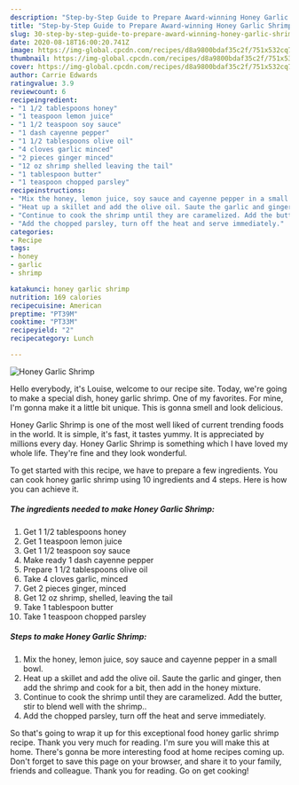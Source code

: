 ```yaml
---
description: "Step-by-Step Guide to Prepare Award-winning Honey Garlic Shrimp"
title: "Step-by-Step Guide to Prepare Award-winning Honey Garlic Shrimp"
slug: 30-step-by-step-guide-to-prepare-award-winning-honey-garlic-shrimp
date: 2020-08-18T16:00:20.741Z
image: https://img-global.cpcdn.com/recipes/d8a9800bdaf35c2f/751x532cq70/honey-garlic-shrimp-recipe-main-photo.jpg
thumbnail: https://img-global.cpcdn.com/recipes/d8a9800bdaf35c2f/751x532cq70/honey-garlic-shrimp-recipe-main-photo.jpg
cover: https://img-global.cpcdn.com/recipes/d8a9800bdaf35c2f/751x532cq70/honey-garlic-shrimp-recipe-main-photo.jpg
author: Carrie Edwards
ratingvalue: 3.9
reviewcount: 6
recipeingredient:
- "1 1/2 tablespoons honey"
- "1 teaspoon lemon juice"
- "1 1/2 teaspoon soy sauce"
- "1 dash cayenne pepper"
- "1 1/2 tablespoons olive oil"
- "4 cloves garlic minced"
- "2 pieces ginger minced"
- "12 oz shrimp shelled leaving the tail"
- "1 tablespoon butter"
- "1 teaspoon chopped parsley"
recipeinstructions:
- "Mix the honey, lemon juice, soy sauce and cayenne pepper in a small bowl."
- "Heat up a skillet and add the olive oil. Saute the garlic and ginger, then add the shrimp and cook for a bit, then add in the honey mixture."
- "Continue to cook the shrimp until they are caramelized. Add the butter, stir to blend well with the shrimp.."
- "Add the chopped parsley, turn off the heat and serve immediately."
categories:
- Recipe
tags:
- honey
- garlic
- shrimp

katakunci: honey garlic shrimp 
nutrition: 169 calories
recipecuisine: American
preptime: "PT39M"
cooktime: "PT33M"
recipeyield: "2"
recipecategory: Lunch

---
```



![Honey Garlic Shrimp](https://img-global.cpcdn.com/recipes/d8a9800bdaf35c2f/751x532cq70/honey-garlic-shrimp-recipe-main-photo.jpg)

Hello everybody, it's Louise, welcome to our recipe site. Today, we're going to make a special dish, honey garlic shrimp. One of my favorites. For mine, I'm gonna make it a little bit unique. This is gonna smell and look delicious.



Honey Garlic Shrimp is one of the most well liked of current trending foods in the world. It is simple, it's fast, it tastes yummy. It is appreciated by millions every day. Honey Garlic Shrimp is something which I have loved my whole life. They're fine and they look wonderful.


To get started with this recipe, we have to prepare a few ingredients. You can cook honey garlic shrimp using 10 ingredients and 4 steps. Here is how you can achieve it.

<!--inarticleads1-->

##### The ingredients needed to make Honey Garlic Shrimp:

1. Get 1 1/2 tablespoons honey
1. Get 1 teaspoon lemon juice
1. Get 1 1/2 teaspoon soy sauce
1. Make ready 1 dash cayenne pepper
1. Prepare 1 1/2 tablespoons olive oil
1. Take 4 cloves garlic, minced
1. Get 2 pieces ginger, minced
1. Get 12 oz shrimp, shelled, leaving the tail
1. Take 1 tablespoon butter
1. Take 1 teaspoon chopped parsley




<!--inarticleads2-->

##### Steps to make Honey Garlic Shrimp:

1. Mix the honey, lemon juice, soy sauce and cayenne pepper in a small bowl.
1. Heat up a skillet and add the olive oil. Saute the garlic and ginger, then add the shrimp and cook for a bit, then add in the honey mixture.
1. Continue to cook the shrimp until they are caramelized. Add the butter, stir to blend well with the shrimp..
1. Add the chopped parsley, turn off the heat and serve immediately.




So that's going to wrap it up for this exceptional food honey garlic shrimp recipe. Thank you very much for reading. I'm sure you will make this at home. There's gonna be more interesting food at home recipes coming up. Don't forget to save this page on your browser, and share it to your family, friends and colleague. Thank you for reading. Go on get cooking!
